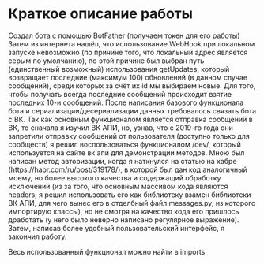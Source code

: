 # Краткое описание работы
Создал бота с помощью BotFather (получаем токен для его работы)
Затем из интернета нашёл, что использование WebHook при локальном запуске невозможно (по причине того, что локальный адрес является серым по умолчанию), по этой причине был выбран путь (единственный возможный) использования getUpdates, который возвращает последние (максимум 100) обновлений (в данном случае сообщений), среди которых за счёт их id мы выбираем новые. Для того, чтобы получать всегда последние сообщений происходит взятие последних 10-и сообщений.
После написания базового функционала бота и сериализации/десериализации данных требовалось связать бота с ВК.
Так как основным функционалом является отправка сообщений в ВК, то сначала я изучил ВК АПИ, но, узнав, что с 2019-го года они запретили отправку сообщений от пользователя (доступно только для сообществ) я решил воспользоваться функционалом /dev/, который используется на сайте вк апи для демонстрации методов. Мною был написан метод авторизации, когда я наткнулся на статью на хабре (https://habr.com/ru/post/319178/), в которой был дан код аналогичный моему, но более высокого качества и содержащий обработку исключений (из за того, что основным массивом кода являются headers, я решил использовать его как библиотеку взамен библиотеки ВК АПИ, для чего вынес его в отделбный файл messages.py, из которого импортирую классы), но не смотря на качество кода его пришлось дработать (у него было неверно написано регулярное выражение).
Затем, написав более удобный пользовательский интерфейс, я закончил работу.

Весь использованный функционал можно найти в imports
